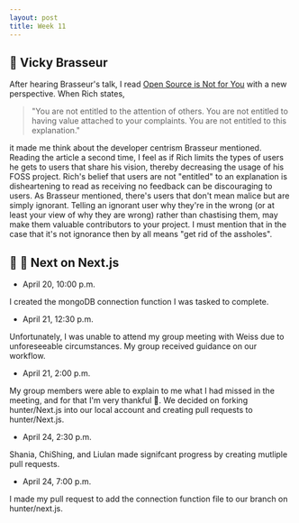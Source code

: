 ```yaml
---
layout: post
title: Week 11
---
```


:microphone: Vicky Brasseur
---
After hearing Brasseur's talk, I read [Open Source is Not for You](https://gist.github.com/richhickey/1563cddea1002958f96e7ba9519972d9) with a new perspective. When Rich states,

>"You are not entitled to the attention of others. You are not entitled to having value attached to your complaints. You are not entitled to this explanation."

it made me think about the developer centrism Brasseur mentioned. Reading the article a second time, I feel as if Rich limits the types of users he gets to users that share his vision, thereby decreasing the usage of his FOSS project. Rich's belief that users are not "entitled" to an explanation is disheartening to read as receiving no feedback can be discouraging to users. As Brasseur mentioned, there's users that don't mean malice but are simply ignorant. Telling an ignorant user why they're in the wrong (or at least your view of why they are wrong) rather than chastising them, may make them valuable contributors to your project. I must mention that in the case that it's not ignorance then by all means "get rid of the assholes".

📰 :newspaper: Next on Next.js
---
- April 20, 10:00 p.m.

I created the mongoDB connection function I was tasked to complete.

- April 21, 12:30 p.m.

Unfortunately, I was unable to attend my group meeting with Weiss due to unforeseeable circumstances. My group received guidance on our workflow.

- April 21, 2:00 p.m.

My group members were able to explain to me what I had missed in the meeting, and for that I'm very thankful :beers:. We decided on forking hunter/Next.js into our local account and creating pull requests to hunter/Next.js.

- April 24, 2:30 p.m.

Shania, ChiShing, and Liulan made signifcant progress by creating mutliple pull requests.

- April 24, 7:00 p.m.

I made my pull request to add the connection function file to our branch on hunter/next.js.
